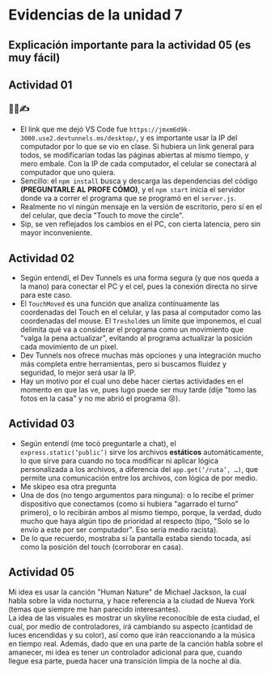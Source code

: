 
# Evidencias de la unidad 7

## Explicación importante para la actividad 05 (es muy fácil)


## Actividad 01
### 🧐🧪✍️
- El link que me dejó VS Code fue `https://jmxm6d9k-3000.use2.devtunnels.ms/desktop/`, y es importante usar la IP del computador por lo que se vio en clase. Si hubiera un link general para todos, se modificarían todas las páginas abiertas al mismo tiempo, y mero embale. Con la IP de cada computador, el celular se conectará al computador que uno quiera.
- Sencillo: el `npm install` busca y descarga las dependencias del código **(PREGUNTARLE AL PROFE CÓMO)**, y el `npm start` inicia el servidor donde va a correr el programa que se programó en el `server.js`.
- Realmente no ví ningún mensaje en la versión de escritorio, pero sí en el del celular, que decía "Touch to move the circle".
- Sip, se ven reflejados los cambios en el PC, con cierta latencia, pero sin mayor inconveniente.

## Actividad 02
- Según entendí, el Dev Tunnels es una forma segura (y que nos queda a la mano) para conectar el PC y el cel, pues la conexión directa no sirve para este caso.
- El `TouchMoved` es una función que analiza contínuamente las coordenadas del Touch en el celular, y las pasa al computador como las coordenadas del mouse. El `Treshold`es un límite que imponemos, el cual delimita qué va a considerar el programa como un movimiento que "valga la pena actualizar", evitando al programa actualizar la posición cada movimiento de un pixel.
- Dev Tunnels nos ofrece muchas más opciones y una integración mucho más completa entre herramientas, pero si buscamos fluidez y seguridad, lo mejor será usar la IP.
- Hay un motivo por el cual uno debe hacer ciertas actividades en el momento en que las ve, pues lugo puede ser muy tarde (dije "tomo las fotos en la casa" y no me abrió el programa 😢).

## Actividad 03
- Según entendí (me tocó preguntarle a chat), el `express.static(‘public’)` sirve los archivos **estáticos** automáticamente, lo que sirve para cuando no toca modificar ni aplicar lógica personalizada a los archivos, a diferencia del `app.get(‘/ruta’, …)`, que permite una comunicación entre los archivos, con lógica de por medio.
- Me skipeo esa otra pregunta
- Una de dos (no tengo argumentos para ninguna): o lo recibe el primer dispositivo que conectamos (como si hubiera "agarrado el turno" primero), o lo recibirán ambos al mismo tiempo, porque, la verdad, dudo mucho que haya algún tipo de prioridad al respecto (tipo, "Solo se lo envío a este por ser computador". Eso sería medio racista).
- De lo que recuerdo, mostraba si la pantalla estaba siendo tocada, así como la posición del touch (corroborar en casa).

## Actividad 05
Mi idea es usar la canción "Human Nature" de Michael Jackson, la cual habla sobre la vida nocturna, y hace referencia a la ciudad de Nueva York (temas que siempre me han parecido interesantes).  
La idea de las visuales es mostrar un skyline reconocible de esta ciudad, el cual, por medio de controladores, irá cambiando su aspecto (cantidad de luces encendidas y su color), así como que irán reaccionando a la música en tiempo real. Además, dado que en una parte de la canción habla sobre el amanecer, mi idea es tener un controlador adicional para que, cuando llegue esa parte, pueda hacer una transición limpia de la noche al día.





